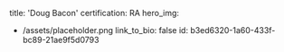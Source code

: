 title: 'Doug Bacon'
certification: RA
hero_img:
  - /assets/placeholder.png
link_to_bio: false
id: b3ed6320-1a60-433f-bc89-21ae9f5d0793
